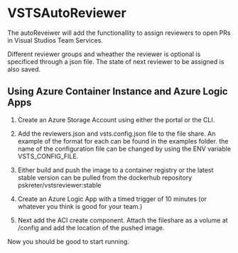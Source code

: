 # VSTSAutoReviewer

The autoReveiwer will add the functionallity to assign reviewers to open PRs in Visual Studios Team Services.

Different reviewer groups and wheather the reviewer is optional is specificed through a json file. The state of next reviewer to be assigned is also saved. 

## Using Azure Container Instance and Azure Logic Apps

1. Create an Azure Storage Account using either the portal or the CLI. 

2. Add the reviewers.json and vsts.config.json file to the file share. An example of the format for each can be found in the examples folder. the name of the configuration file can be changed by using the ENV variable VSTS_CONFIG_FILE. 

3. Either build and push the image to a container registry or the latest stable version can be pulled from the dockerhub repository pskreter/vstsreviewer:stable

4. Create an Azure Logic App with a timed trigger of 10 minutes (or whatever you think is good for your team.)

5. Next add the ACI create component. Attach the fileshare as a volume at /config and add the location of the pushed image.

Now you should be good to start running. 

